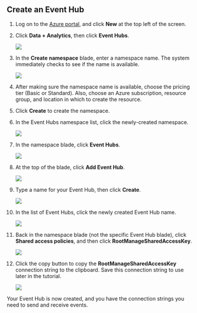 ## <a name="create-an-event-hub"></a>Create an Event Hub

1. Log on to the [Azure portal][], and click **New** at the top left of the screen.

2. Click **Data + Analytics**, then click **Event Hubs**.

    ![](./media/event-hubs-create-event-hub/create-event-hub9.png)

3. In the **Create namespace** blade, enter a namespace name. The system immediately checks to see if the name is available.

    ![](./media/event-hubs-create-event-hub/create-event-hub1.png)

4. After making sure the namespace name is available, choose the pricing tier (Basic or Standard). Also, choose an Azure subscription, resource group, and location in which to create the resource. 

2. Click **Create** to create the namespace.

6. In the Event Hubs namespace list, click the newly-created namespace.      

    ![](./media/event-hubs-create-event-hub/create-event-hub2.png)

7. In the namespace blade, click **Event Hubs**.

    ![](./media/event-hubs-create-event-hub/create-event-hub3.png)

8. At the top of the blade, click **Add Event Hub**.

    ![](./media/event-hubs-create-event-hub/create-event-hub4.png)

3. Type a name for your Event Hub, then click **Create**.

    ![](./media/event-hubs-create-event-hub/create-event-hub5.png)

4. In the list of Event Hubs, click the newly created Event Hub name. 

    ![](./media/event-hubs-create-event-hub/create-event-hub6.png)

5. Back in the namespace blade (not the specific Event Hub blade), click **Shared access policies**, and then click **RootManageSharedAccessKey**.

    ![](./media/event-hubs-create-event-hub/create-event-hub7.png)

5. Click the copy button to copy the **RootManageSharedAccessKey** connection string to the clipboard. Save this connection string to use later in the tutorial.

    ![](./media/event-hubs-create-event-hub/create-event-hub8.png)

Your Event Hub is now created, and you have the connection strings you need to send and receive events.

[Azure portal]: https://portal.azure.com/